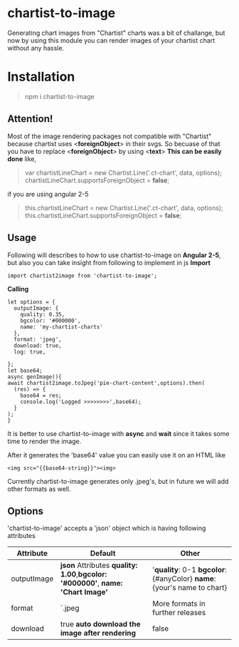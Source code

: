 # chartist-to-image

Generating chart images from "Chartist" charts was a bit of challange, but now by using this module you can render images of your chartist chart without any hassle.


# Installation
> npm i chartist-to-image 

## Attention!

Most of the image rendering packages not compatible with "Chartist" because
chartist uses  <**foreignObject**> in their svgs. 
So becuase of that you have to replace <**foreignObject**> by using  <**text**>
**This can be easily done** like,
 >  var chartistLineChart = new Chartist.Line('.ct-chart', data, options);
   > chartistLineChart.supportsForeignObject = **false**; 

if you are using angular 2-5
> this.chartistLineChart = new Chartist.Line('.ct-chart', data, options);
>    this.chartistLineChart.supportsForeignObject = **false**; 

## Usage
Following will describes to how to use chartist-to-image on **Angular 2-5**,
but also you can take insight from following to implement in js
**Import**

 
 
    import chartist2image from 'chartist-to-image';
**Calling**

	let options = {
      outputImage: {
        quality: 0.35,
        bgcolor: '#000000',
        name: 'my-chartist-charts'
      },
      format: 'jpeg',
      download: true,
      log: true,

    };
    let base64;
    async genImage(){
    await chartist2image.toJpeg('pie-chart-content',options).then(
      (res) => {
        base64 = res;
        console.log('Logged >>>>>>>>',base64);
      }
    );
    }
It is better to use chartist-to-image with **async** and **wait** since it takes some time to render the image.

After it generates the 'base64' value you can easily use it on an HTML
like 

    <img src="{{base64-string}}"><img>
Currently chartist-to-image generates only .jpeg's, but in future we will add other formats as well.

## Options

'chartist-to-image' accepts a 'json' object which is having following attributes

|  Attribute              |                Default        |Other                         |
|----------------|-------------------------------|-----------------------------|
|outputImage|**json** Attributes **quality: 1.00**,**bgcolor: '#000000'**, **name: 'Chart Image'**    |'**quality**: 0-1 **bgcolor**: {#anyColor} **name**: {your's name to chart}             |
|format         |`.jpeg           |More formats in further releases          |
|download          |true **auto download the image after rendering**|false|


